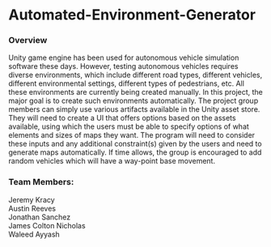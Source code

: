 # Automated-Environment-Generator
### Overview
Unity game engine has been used for autonomous vehicle simulation software these days. However, testing autonomous vehicles requires diverse environments, which include different road types, different vehicles, different environmental settings, different types of pedestrians, etc. All these environments are currently being created manually. In this project, the major goal is to create such environments automatically. The project group members can simply use various artifacts available in the Unity asset store. They will need to create a UI that offers options based on the assets available, using which the users must be able to specify options of what elements and sizes of maps they want. The program will need to consider these inputs and any additional constraint(s) given by the users and need to generate maps automatically. If time allows, the group is encouraged to add random vehicles which will have a way-point base movement.

### Team Members:
  Jeremy Kracy  
  Austin Reeves  
  Jonathan Sanchez  
  James Colton Nicholas  
  Waleed Ayyash  
